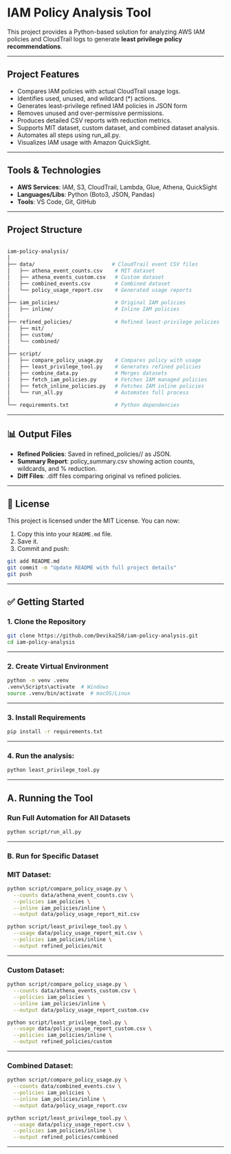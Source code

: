# IAM Policy Analysis Tool

This project provides a Python-based solution for analyzing AWS IAM policies and CloudTrail logs to generate **least privilege policy recommendations**.

---

## Project Features

- Compares IAM policies with actual CloudTrail usage logs.
- Identifies used, unused, and wildcard (*) actions.
- Generates least-privilege refined IAM policies in JSON form
- Removes unused and over-permissive permissions.
- Produces detailed CSV reports with reduction metrics.
- Supports MIT dataset, custom dataset, and combined dataset analysis.
- Automates all steps using run_all.py.
- Visualizes IAM usage with Amazon QuickSight.

---

## Tools & Technologies

- **AWS Services**: IAM, S3, CloudTrail, Lambda, Glue, Athena, QuickSight  
- **Languages/Libs**: Python (Boto3, JSON, Pandas)  
- **Tools**: VS Code, Git, GitHub

---

## Project Structure
```bash

iam-policy-analysis/
│
├── data/                         # CloudTrail event CSV files
│   ├── athena_event_counts.csv    # MIT dataset
│   ├── athena_events_custom.csv   # Custom dataset
│   ├── combined_events.csv        # Combined dataset
│   └── policy_usage_report.csv    # Generated usage reports
│
├── iam_policies/                  # Original IAM policies
│   ├── inline/                    # Inline IAM policies
│
├── refined_policies/              # Refined least-privilege policies
│   ├── mit/
│   ├── custom/
│   └── combined/
│
├── script/
│   ├── compare_policy_usage.py    # Compares policy with usage
│   ├── least_privilege_tool.py    # Generates refined policies
│   ├── combine_data.py            # Merges datasets
│   ├── fetch_iam_policies.py      # Fetches IAM managed policies
│   ├── fetch_inline_policies.py   # Fetches IAM inline policies
│   └── run_all.py                 # Automates full process
│
└── requirements.txt               # Python dependencies
```
---

## 📊 Output Files

- **Refined Policies**: Saved in refined_policies/<dataset>/ as JSON.
- **Summary Report**: policy_summary.csv showing action counts, wildcards, and % reduction.
- **Diff Files**: .diff files comparing original vs refined policies.

---

## 📄 License
This project is licensed under the MIT License.
You can now:

1. Copy this into your `README.md` file.
2. Save it.
3. Commit and push:

```bash
git add README.md
git commit -m "Update README with full project details"
git push
```
---

## ✅ Getting Started

### 1. Clone the Repository
```bash
git clone https://github.com/Devika258/iam-policy-analysis.git
cd iam-policy-analysis
```
---

### 2. Create Virtual Environment
```bash
python -m venv .venv
.venv\Scripts\activate  # Windows
source .venv/bin/activate  # macOS/Linux
```
---

### 3. Install Requirements
```bash
pip install -r requirements.txt
```
---

### 4. Run the analysis:
```bash
python least_privilege_tool.py
```
--------

## A. Running the Tool

### Run Full Automation for All Datasets
```bash
python script/run_all.py
```
---

### B. Run for Specific Dataset

### MIT Dataset:
```bash
python script/compare_policy_usage.py \
  --counts data/athena_event_counts.csv \
  --policies iam_policies \
  --inline iam_policies/inline \
  --output data/policy_usage_report_mit.csv

python script/least_privilege_tool.py \
  --usage data/policy_usage_report_mit.csv \
  --policies iam_policies/inline \
  --output refined_policies/mit
```
---

### Custom Dataset:
```bash
python script/compare_policy_usage.py \
  --counts data/athena_events_custom.csv \
  --policies iam_policies \
  --inline iam_policies/inline \
  --output data/policy_usage_report_custom.csv

python script/least_privilege_tool.py \
  --usage data/policy_usage_report_custom.csv \
  --policies iam_policies/inline \
  --output refined_policies/custom
```
---

### Combined Dataset:
```bash
python script/compare_policy_usage.py \
  --counts data/combined_events.csv \
  --policies iam_policies \
  --inline iam_policies/inline \
  --output data/policy_usage_report.csv

python script/least_privilege_tool.py \
  --usage data/policy_usage_report.csv \
  --policies iam_policies/inline \
  --output refined_policies/combined
```
---
